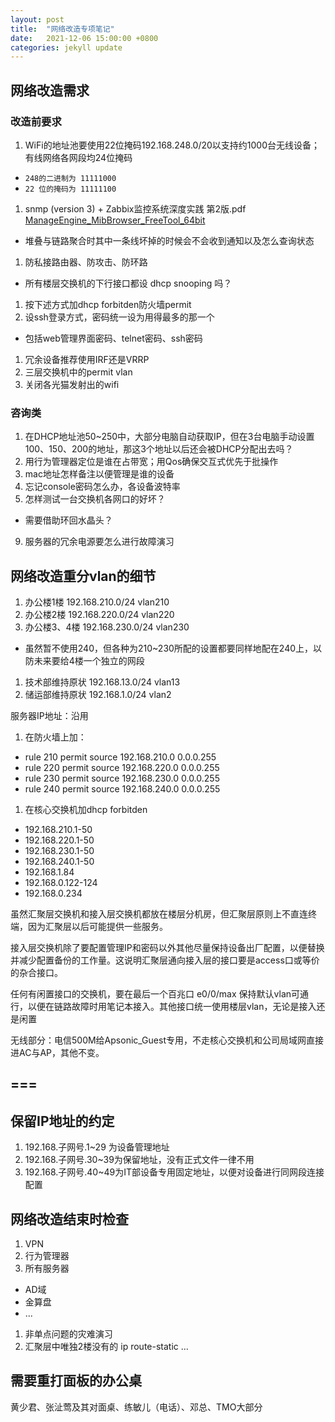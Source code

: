 ```yaml
---
layout: post
title:  "网络改造专项笔记"
date:   2021-12-06 15:00:00 +0800
categories: jekyll update
---
```


## 网络改造需求

### 改造前要求
1. WiFi的地址池要使用22位掩码192.168.248.0/20以支持约1000台无线设备；有线网络各网段均24位掩码
+ `248的二进制为 11111000`
+ `22 位的掩码为 11111100`
1. snmp (version 3) + Zabbix监控系统深度实践 第2版.pdf [ManageEngine_MibBrowser_FreeTool_64bit](https://zhuanlan.zhihu.com/p/96035610)
+ 堆叠与链路聚合时其中一条线坏掉的时候会不会收到通知以及怎么查询状态
1. 防私接路由器、防攻击、防环路
+ 所有楼层交换机的下行接口都设 dhcp snooping 吗？
1. 按下述方式加dhcp forbitden防火墙permit
1. 设ssh登录方式，密码统一设为用得最多的那一个
+ 包括web管理界面密码、telnet密码、ssh密码
1. 冗余设备推荐使用IRF还是VRRP
1. 三层交换机中的permit vlan
9. 关闭各光猫发射出的wifi

### 咨询类
1. 在DHCP地址池50~250中，大部分电脑自动获取IP，但在3台电脑手动设置100、150、200的地址，那这3个地址以后还会被DHCP分配出去吗？
1. 用行为管理器定位是谁在占带宽；用Qos确保交互式优先于批操作
1. mac地址怎样备注以便管理是谁的设备
1. 忘记console密码怎么办，各设备波特率
9. 怎样测试一台交换机各网口的好坏？
+ 需要借助环回水晶头？
9. 服务器的冗余电源要怎么进行故障演习

## 网络改造重分vlan的细节
1. 办公楼1楼	192.168.210.0/24	vlan210
1. 办公楼2楼	192.168.220.0/24	vlan220
1. 办公楼3、4楼	192.168.230.0/24	vlan230
+ 虽然暂不使用240，但各种为210~230所配的设置都要同样地配在240上，以防未来要给4楼一个独立的网段

1. 技术部维持原状	192.168.13.0/24		vlan13
1. 储运部维持原状	192.168.1.0/24		vlan2

服务器IP地址：沿用

1. 在防火墙上加：
+ rule 210 permit source 192.168.210.0 0.0.0.255
+ rule 220 permit source 192.168.220.0 0.0.0.255
+ rule 230 permit source 192.168.230.0 0.0.0.255
+ rule 240 permit source 192.168.240.0 0.0.0.255
1. 在核心交换机加dhcp forbitden
+ 192.168.210.1-50
+ 192.168.220.1-50
+ 192.168.230.1-50
+ 192.168.240.1-50
+ 192.168.1.84
+ 192.168.0.122-124
+ 192.168.0.234

虽然汇聚层交换机和接入层交换机都放在楼层分机房，但汇聚层原则上不直连终端，因为汇聚层以后可能提供一些服务。

接入层交换机除了要配置管理IP和密码以外其他尽量保持设备出厂配置，以便替换并减少配置备份的工作量。这说明汇聚层通向接入层的接口要是access口或等价的杂合接口。

任何有闲置接口的交换机，要在最后一个百兆口 e0/0/max 保持默认vlan可通行，以便在链路故障时用笔记本接入。其他接口统一使用楼层vlan，无论是接入还是闲置

无线部分：电信500M给Apsonic_Guest专用，不走核心交换机和公司局域网直接进AC与AP，其他不变。

===
---

## 保留IP地址的约定
1. 192.168.子网号.1~29 为设备管理地址
1. 192.168.子网号.30~39为保留地址，没有正式文件一律不用
1. 192.168.子网号.40~49为IT部设备专用固定地址，以便对设备进行同网段连接配置

## 网络改造结束时检查
1. VPN
1. 行为管理器
1. 所有服务器
+ AD域
+ 金算盘
+ ...
1. 非单点问题的灾难演习
1. 汇聚层中唯独2楼没有的 ip route-static ...

## 需要重打面板的办公桌
黄少君、张沚莺及其对面桌、练敏儿（电话）、邓总、TMO大部分





